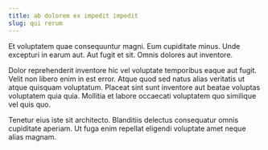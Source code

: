 ```yaml
---
title: ab dolorem ex impedit impedit
slug: qui rerum
---
```


Et voluptatem quae consequuntur magni. Eum cupiditate minus. Unde excepturi in earum aut. Aut fugit et sit. Omnis dolores aut inventore.

Dolor reprehenderit inventore hic vel voluptate temporibus eaque aut fugit. Velit non libero enim in est error. Atque quod sed natus alias veritatis ut atque quisquam voluptatum. Placeat sint sunt inventore aut beatae voluptas voluptatem quia quia. Mollitia et labore occaecati voluptatem quo similique vel quis quo.

Tenetur eius iste sit architecto. Blanditiis delectus consequatur omnis cupiditate aperiam. Ut fuga enim repellat eligendi voluptate amet neque alias magnam.
